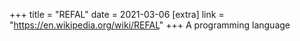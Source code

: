 +++
title = "REFAL"
date = 2021-03-06
[extra]
link = "https://en.wikipedia.org/wiki/REFAL"
+++
A programming language

